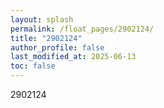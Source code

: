 ```yaml
---
layout: splash
permalink: /float_pages/2902124/
title: "2902124"
author_profile: false
last_modified_at: 2025-06-13
toc: false
---
```

 
2902124
